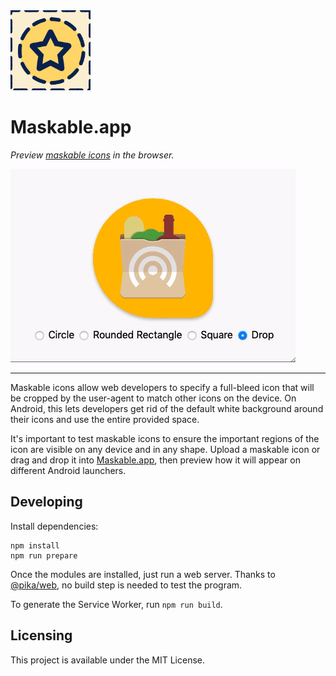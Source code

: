 <img src="favicon/favicon_196.png" width="128" height="128" alt="">

# Maskable.app

_Preview [maskable icons](https://www.w3.org/TR/appmanifest/#icon-masks) in the
browser._

![Demo usage](maskable-demo.gif)

---

Maskable icons allow web developers to specify a full-bleed icon that will be
cropped by the user-agent to match other icons on the device. On Android, this
lets developers get rid of the default white background around their icons and
use the entire provided space.

It's important to test maskable icons to ensure the important regions of the
icon are visible on any device and in any shape. Upload a maskable icon or drag
and drop it into [Maskable.app](https://maskable.app), then preview how it will
appear on different Android launchers.

## Developing

Install dependencies:

```shell
npm install
npm run prepare
```

Once the modules are installed, just run a web server. Thanks to
[@pika/web](https://github.com/pikapkg/web), no build step is needed to test the
program.

To generate the Service Worker, run `npm run build`.

## Licensing

This project is available under the MIT License.
